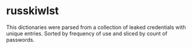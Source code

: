 # russkiwlst
This dictionaries were parsed from a collection of leaked credentials with unique entries. 
Sorted by frequency of use and sliced by count of passwords.
